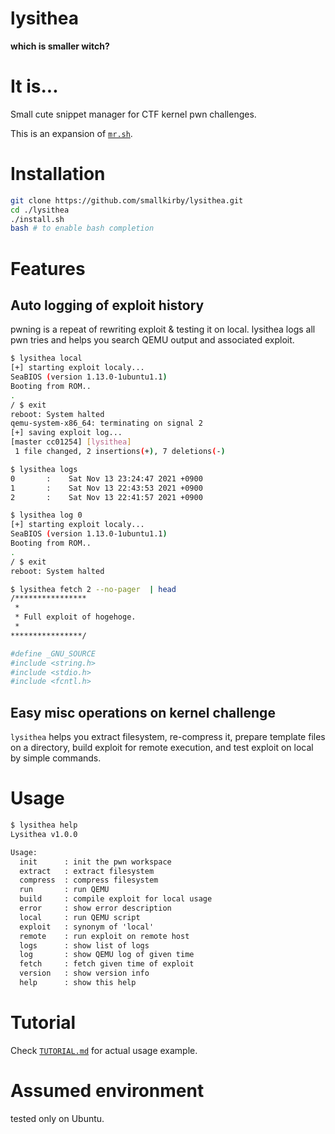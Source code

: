 # lysithea

**which is smaller witch?**


# It is...

Small cute snippet manager for CTF kernel pwn challenges.  

This is an expansion of [`mr.sh`](https://github.com/smallkirby/snippet/blob/master/exploit/kernel/mr.sh).  


# Installation

```install.sh
git clone https://github.com/smallkirby/lysithea.git
cd ./lysithea
./install.sh
bash # to enable bash completion
```

# Features

## Auto logging of exploit history

pwning is a repeat of rewriting exploit & testing it on local. lysithea logs all pwn tries and helps you search QEMU output and associated exploit.

```logging.sh
$ lysithea local
[+] starting exploit localy...
SeaBIOS (version 1.13.0-1ubuntu1.1)
Booting from ROM..
.
/ $ exit
reboot: System halted
qemu-system-x86_64: terminating on signal 2
[+] saving exploit log...
[master cc01254] [lysithea]
 1 file changed, 2 insertions(+), 7 deletions(-)

$ lysithea logs
0       :    Sat Nov 13 23:24:47 2021 +0900
1       :    Sat Nov 13 22:43:53 2021 +0900
2       :    Sat Nov 13 22:41:57 2021 +0900

$ lysithea log 0
[+] starting exploit localy...
SeaBIOS (version 1.13.0-1ubuntu1.1)
Booting from ROM..
.
/ $ exit
reboot: System halted

$ lysithea fetch 2 --no-pager  | head
/****************
 *
 * Full exploit of hogehoge.
 *
****************/

#define _GNU_SOURCE
#include <string.h>
#include <stdio.h>
#include <fcntl.h>
```

## Easy misc operations on kernel challenge

`lysithea` helps you extract filesystem, re-compress it, prepare template files on a directory, build exploit for remote execution, and test exploit on local by simple commands.


# Usage

```help.txt
$ lysithea help
Lysithea v1.0.0

Usage:
  init      : init the pwn workspace
  extract   : extract filesystem
  compress  : compress filesystem
  run       : run QEMU
  build     : compile exploit for local usage
  error     : show error description
  local     : run QEMU script
  exploit   : synonym of 'local'
  remote    : run exploit on remote host
  logs      : show list of logs
  log       : show QEMU log of given time
  fetch     : fetch given time of exploit
  version   : show version info
  help      : show this help
```

# Tutorial

Check [`TUTORIAL.md`](./docs/TUTORIAL.md) for actual usage example.

# Assumed environment

tested only on Ubuntu.
